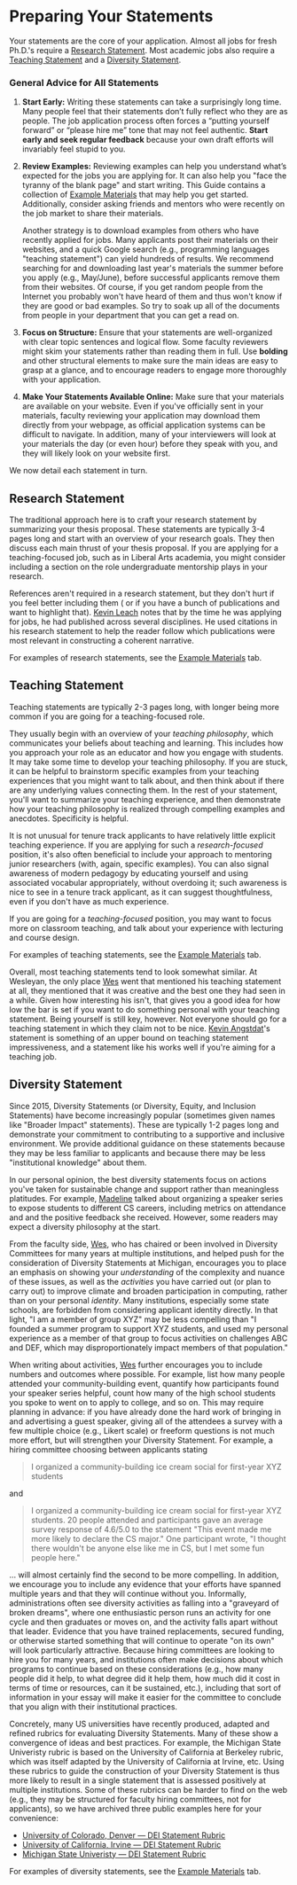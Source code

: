 # Preparing Your Statements

Your statements are the core of your application. Almost all jobs for
fresh Ph.D.'s require a [Research Statement](#research-statement). Most 
academic jobs also require a [Teaching Statement](#teaching-statement) and
a [Diversity Statement](#diversity-statement).

### General Advice for All Statements

1. **Start Early:** Writing these statements can take a 
  surprisingly long time. Many people feel that their statements 
  don’t fully reflect who they are as people. The job application 
  process often forces a “putting yourself forward” or “please hire me” 
  tone that may not feel authentic. **Start early and seek regular 
  feedback** because your own draft efforts will invariably 
  feel stupid to you.

2. **Review Examples:** Reviewing examples can help you 
  understand what’s expected for the jobs you are applying for. It can
  also help you "face the tyranny of the blank page" and start writing.
  This Guide contains a collection of [Example Materials](/grad-job-guide/exampleMaterials)
  that may help you get started. Additionally, consider asking friends and
  mentors who were recently on the job market to share their materials. 
  
   Another strategy is to download examples from others who have recently 
  applied for jobs. Many applicants post their materials on their 
  websites, and a quick Google search (e.g., programming languages 
  "teaching statement") can yield hundreds of results. We recommend
  searching for and downloading last year's materials the summer 
  before you apply (e.g.,
  May/June), before successful applicants remove them from
  their websites. Of course, if you get random people from the Internet you probably won't have heard of them and thus won't know if they are good or bad
  examples. So try to soak up all of the documents from people in your
  department that you can get a read on.


3. **Focus on Structure:** Ensure that your statements are 
  well-organized with clear topic sentences and logical flow. 
  Some faculty reviewers might skim your statements rather than reading 
  them in full. Use **bolding** and other structural elements to 
  make sure the main ideas are easy to grasp at a glance, 
  and to encourage readers to engage more thoroughly with your application.

4. **Make Your Statements Available Online:** Make sure that your materials are
  available on your website. Even if you've officially sent in your materials,
  faculty reviewing your application may download them directly from your
  webpage, as official application systems can be difficult to navigate.
  In addition, many of your interviewers will look 
  at your materials the day (or even hour) before they speak with you, 
  and they will likely look on your website first. 


<!--Make sure that yours are available
on-line as well. Many places, even places to which you have officially sent
materials, will get the versions off of your web page because the official
application materials get lost in the bureaucracy or were printed out
somewhere or somesuch. Wes was involved in multiple phone and sit-down
interviews where people mentioned reading the materials from his web page as
they were talking.  

While we're on the subject, people will, in fact, read the details of your web
page when they are considering you as a candidate. For example, Dave Evans at
Virginia mentioned (somewhat tongue-in-cheek, somewhat not) that one of the
reasons he knew Wes would fit in and be a solid hire is that he read and liked
the parody programming languages examination test on his web page. Both Wes and
Claire had multiple people comment on the photos or hobbies mentioned on their
web pages, even if those mentions were exceedingly brief (such as Claire's
involvement with her local roller derby league).


As of 2013, there exists a larger collection of such materials floating
around in the email archives of recently-hired junior faculty in Software
Engineering.  Contact Claire if you're seriously on the market, and she will see
if she can access it for you, so long as you solemnly vow to share your own
materials after your search concludes.-->

We now detail each statement in turn.

## Research Statement
The traditional approach here is to craft your research statement 
by summarizing your thesis proposal. These statements are typically 3-4
pages long and start with an overview of your research goals. They then 
discuss each main thrust of your thesis proposal. If you are applying for a 
teaching-focused job, such as in Liberal Arts academia, you might consider 
including a section on the role undergraduate mentorship plays in your 
research.

References aren't required in a research 
statement, but they don't hurt if you feel better including them (
or if you have a bunch of publications and
want to highlight that). [Kevin Leach](/grad-job-guide/about#authors) notes that by the time he was
applying for jobs, he had published across several disciplines.  He used
citations in his research statement to help the reader follow which
publications were most relevant in constructing a coherent narrative.

For examples of research statements, see the 
[Example Materials](/grad-job-guide/exampleMaterials) tab.

## Teaching Statement

Teaching statements are typically 2-3 pages long, with longer
being more common if you are going for a teaching-focused role.

They usually begin with an overview of your *teaching philosophy*,
which communicates your beliefs about teaching and learning. This
includes how you approach your role as an educator and how you
engage with students. It may
take some time to develop your teaching philosophy. If you are stuck,
it can be helpful to brainstorm specific examples from your teaching
experiences that you might want to talk about, and then think about if there
are any underlying values connecting them. In the rest of your statement, you'll want to
summarize your teaching experience, and then demonstrate how your
teaching philosophy is realized through compelling examples and
anecdotes.  Specificity is helpful.  

It is not unusual for tenure track applicants to have relatively little explicit
teaching experience. If you are applying for such a *research-focused* position,
it's also often beneficial to include your approach to mentoring junior
researchers (with, again, specific examples). You can also signal awareness of
modern pedagogy by educating yourself and using associated vocabular
appropriately, without overdoing it; such awareness is nice to see in a tenure
track applicant, as it can suggest thoughtfulness, even if you don't have as
much experience.

If you are going for a *teaching-focused* position, you may want to focus more
on classroom teaching, and talk about your experience with lecturing and course
design.

For examples of teaching statements, see the 
[Example Materials](/grad-job-guide/exampleMaterials) tab.

Overall, most teaching statements tend to look
somewhat similar. At Wesleyan, the only place [Wes](/grad-job-guide/about#authors) went
that mentioned his teaching statement at all, they mentioned that it was
creative and the best one they had seen in a while.  Given how interesting
his isn't, that gives you a good idea for how low the bar is set if you
want to do something personal with your teaching statement. Being
yourself is still key, however. Not everyone should go for a teaching
statement in which they claim not to be nice.
[Kevin Angstdat](/grad-job-guide/about#authors)'s statement
is something of an upper bound on teaching statement
impressiveness, and a statement
like his works well if you're aiming for a teaching job.

## Diversity Statement

Since 2015, Diversity Statements (or Diversity, Equity, and 
Inclusion Statements) have
become increasingly popular (sometimes given names like "Broader Impact" statements). These are typically 1-2 pages long 
and demonstrate your commitment to contributing to a supportive 
and inclusive environment. We provide additional guidance on these statements because
they may be less familiar to applicants and because there may be less "institutional knowledge" 
about them. 

In our personal opinion, the best diversity statements focus
on actions you've taken for sustainable change and support rather than 
meaningless platitudes. For example,
[Madeline](/grad-job-guide/about#authors) talked about organizing a speaker series to expose students
to different CS careers, including metrics on attendance and
and the positive feedback she received. However, some readers may 
expect a diversity philosophy at the start.

From the faculty side, [Wes](/grad-job-guide/about#authors), who has chaired or been
involved in Diversity Committees for
many years at multiple institutions, and helped push for the 
consideration of Diversity Statements at Michigan, encourages you to place an 
emphasis on showing your <i>understanding</i> of the complexity and nuance of these issues, as well as the 
<i>activities</i> you have carried out (or plan to carry out) to improve climate and broaden participation in computing, rather
than on your personal <i>identity</i>. Many institutions, especially some state schools, are forbidden from
considering applicant identity directly. In that light, "I am a member of group XYZ" may be less compelling
than "I founded a summer program to support XYZ students, and used my personal experience as a member of that group
to focus activities on challenges ABC and DEF, which may disproportionately impact members of that population." 

When writing about activities, [Wes](/grad-job-guide/about#authors) further encourages you to include numbers and outcomes where possible. For example, 
list how many people attended your community-building event, quantify how participants found your speaker series helpful, 
count how many of the high school students you spoke to went on to apply to college, and so on. This may require planning in
advance: if you have already done the hard work of bringing in and advertising a guest speaker, 
giving all of the attendees a survey with a few multiple choice (e.g., Likert scale) or freeform questions is not much 
more effort, but will strengthen your Diversity Statement. For example, a hiring committee
choosing between applicants stating 

> I organized a community-building ice cream social for first-year XYZ students

and 

> I organized a community-building ice cream social for first-year XYZ students. 20 people attended and participants gave an average survey response of 4.6/5.0 to the statement "This event made me more likely to declare the CS major." One participant wrote, "I thought there wouldn't be anyone else like me in CS, but I met some fun people here."

... will almost certainly find the second to be more compelling. In addition, we encourage you to
include any evidence that your efforts have spanned multiple years and that they will continue without you.
Informally, administrations often see diversity activities as falling into a "graveyard of broken dreams", where one enthusiastic person
runs an activity for one cycle and then graduates or moves on, and the activity falls apart without that leader. 
Evidence that you have trained replacements, secured funding, or otherwise started something that will
continue to operate "on its own" will look particularly attractive. 
Because hiring committees are looking to hire you for many years, and institutions often make decisions about
which programs to continue based on these considerations (e.g., how many people did it help, to what degree did it help them,
how much did it cost in terms of time or resources, can it be sustained, etc.), including that sort of information
in your essay will make it easier for the committee to conclude that you align with their institutional practices. 

Concretely, many US universities have recently produced, adapted and refined rubrics for evaluating
Diversity Statements. Many of these show a convergence of ideas and best practices. For example, the Michigan State Univeristy
rubric is based on the University of California at Berkeley rubric, which was itself adapted by the University of California at Irvine, etc. 
Using these rubrics to guide the construction of your Diversity Statement is thus more likely to result in a single
statement that is assessed positively at multiple institutions. Some of these rubrics can
be harder to find on the web (e.g., they may be structured for faculty hiring committees, not for applicants), so we have archived three public 
examples here for your convenience:

- [University of Colorado, Denver &mdash; DEI Statement Rubric](../assets/materials/deirubrics/DEI-Statement-Rubric-Colorado-Denver.pdf)
- [University of California, Irvine &mdash; DEI Statement Rubric](../assets/materials/deirubrics/DEI-Statement-Rubric-UC-Irvine.pdf)
- [Michigan State Univeristy &mdash; DEI Statement Rubric](../assets/materials/deirubrics/DEI-Statement-Rubric-MSU.pdf)

For examples of diversity statements, see the 
[Example Materials](/grad-job-guide/exampleMaterials) tab.


